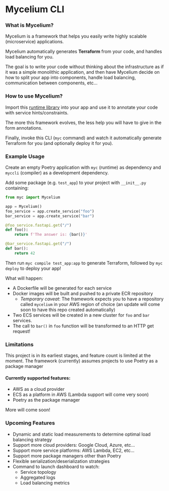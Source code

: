 Mycelium CLI
============

### What is Mycelium?

Mycelium is a framework that helps you easily write highly scalable (microservice) applications.

Mycelium automatically generates **Terraform** from your code, and handles load balancing for you.

The goal is to write your code without thinking about the infrastructure as if it was a simple monolithic application, and then have Mycelium decide on how to split your app into components, handle load balancing, communication between components, etc...

### How to use Mycelium?
Import this [runtime library](https://github.com/BizarreCake/myc) into your app and use it to annotate your code with service hints/constraints.

The more this framework evolves, the less help you will have to give in the form annotations.

Finally, invoke this CLI (`myc` command) and watch it automatically generate Terraform for you (and optionally deploy it for you).

### Example Usage

Create an empty Poetry application with `myc` (runtime) as dependency and `myccli` (compiler) as a development dependency.

Add some package (e.g. `test_app`) to your project with `__init__.py` containing:

```python
from myc import Mycelium

app = Mycelium()
foo_service = app.create_service("foo")
bar_service = app.create_service("bar")

@foo_service.fastapi.get("/")
def foo():
    return f'The answer is: {bar()}'

@bar_service.fastapi.get("/")
def bar():
    return 42
```

Then run `myc compile test_app:app` to generate Terraform, followed by `myc deploy` to deploy your app!

What will happen:
* A Dockerfile will be generated for each service
* Docker images will be built and pushed to a private ECR repository
    * *Temporary caveat*: The framework expects you to have a repository called `mycelium` in your AWS region of choice (an update will come soon to have this repo created automatically)
* Two ECS services will be created in a new cluster for `foo` and `bar` services.
* The call to `bar()` in `foo` function will be transformed to an HTTP get request!

### Limitations

This project is in its earliest stages, and feature count is limited at the moment.
The framework (currently) assumes projects to use Poetry as a package manager

#### Currently supported features:
* AWS as a cloud provider
* ECS as a platform in AWS (Lambda support will come very soon)
* Poetry as the package manager

More will come soon!

### Upcoming Features

* Dynamic and static load measurements to determine optimal load balancing strategy
* Support more cloud providers: Google Cloud, Azure, etc...
* Support more service platforms: AWS Lambda, EC2, etc...
* Support more package managers other than Poetry
* Flexible serialization/deserialization strategies
* Command to launch dashboard to watch:
    * Service topology
    * Aggregated logs
    * Load balancing metrics
